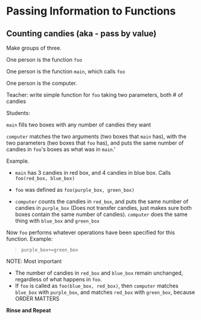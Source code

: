 # Passing Information to Functions

## Counting candies (aka - pass by value)

Make groups of three.

One person is the function `foo`

One person is the function `main`, which calls `foo`

One person is the computer.



Teacher: write simple function for `foo` taking two parameters, both # of candies

Students:

`main` fills two boxes with any number of candies they want

`computer` matches the two arguments (two boxes that `main` has), with the two parameters (two boxes that `foo` has), and puts the same number of candies in `foo`'s boxes as what was in `main`.' 

Example.  

* `main` has 3 candies in red box, and 4 candies in blue box.  Calls `foo(red_box, blue_box)`

* `foo` was defined as `foo(purple_box, green_box)`
* `computer` counts the candies in `red_box`, and puts the same number of candies in `purple_box` (Does not transfer candies, just makes sure both boxes contain the same number of candies).  `computer` does the same thing with `blue_box` and `green_box`

Now `foo` performs whatever operations have been specified for this function.
Example:
> `purple_box+=green_box`




NOTE: Most important

* The number of candies in `red_box` and `blue_box` remain unchanged, regardless of what happens in `foo`.
* If `foo` is called as `foo(blue_box, red_box)`, then `computer` matches `blue_box` with `purple_box`, and matches `red_box` with `green_box`, because ORDER MATTERS



**Rinse and Repeat**